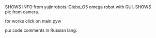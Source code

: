 SHOWS INFO from yujinrobots iClebo_O5 omega robot with GUI.
SHOWS pic from camera.

for works click on main.pyw

p.s code comments in Russian lang.
